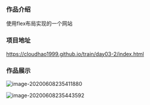 ### 作品介绍

使用flex布局实现的一个网站

### 项目地址

https://cloudhao1999.github.io/train/day03-2/index.html

### 作品展示

![image-20200608235411880](https://gitee.com/cyh199910/personal_picture_bed/raw/master/img/image-20200608235411880.png)

![image-20200608235443592](https://gitee.com/cyh199910/personal_picture_bed/raw/master/img/image-20200608235443592.png)